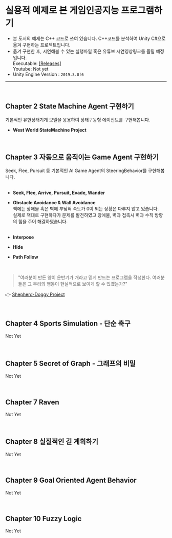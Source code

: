# 실용적 예제로 본 게임인공지능 프로그램하기

- 본 도서의 예제는 C++ 코드로 쓰여 있습니다. C++코드를 분석하여 Unity C#으로 옮겨 구현하는 프로젝트입니다. <br>
- 옮겨 구현한 후, 시연해볼 수 있는 실행파일 혹은 유튜브 시연영상링크를 올릴 예정입니다. <br>
Executable: [[Releases]](https://github.com/wonAdam/Programming-Game-AI-by-Example/releases)<br>
Youtube: Not yet<br>
- Unity Engine Version : `2019.3.0f6` <br>

<hr>

<br>

## Chapter 2 State Machine Agent 구현하기
기본적인 유한상태기계 모델을 응용하여 상태구동형 에이전트를 구현해봅니다. 
- <strong>West World StateMachine Project</strong> <br>

<br>

## Chapter 3 자동으로 움직이는 Game Agent 구현하기
Seek, Flee, Pursuit 등 기본적인 AI Game Agent의 SteeringBehavior를 구현해봅니다. <br> <br>
- <strong>Seek, Flee, Arrive, Pursuit, Evade, Wander</strong> <br>

- <strong>Obstacle Avoidance & Wall Avoidance</strong> <br>
책에는 장애물 혹은 벽에 부딪혀 속도가 0이 되는 상황은 다루지 않고 있습니다. <br>
실제로 책대로 구현하다가 문제를 발견하였고 장애물, 벽과 접촉시 벽과 수직 방향의 힘을 주어 해결하였습니다. <br> <br>

- <strong>Interpose</strong> <br>

- <strong>Hide</strong> <br>

- <strong>Path Follow</strong> <br>

<br>

> "여러분이 만든 양이 운반기가 개라고 믿게 만드는 프로그램을 작성한다. 여러분들은 그 무리의 행동이 현실적으로 보이게 할 수 있겠는가?"

👉 [Shepherd-Doggy Project](https://github.com/wonAdam/Shepherd-Doggy)

<br>

## Chapter 4 Sports Simulation - 단순 축구
Not Yet

<br>

## Chapter 5 Secret of Graph - 그래프의 비밀
Not Yet


<br>

## Chapter 7 Raven
Not Yet

<br>

## Chapter 8 실질적인 길 계획하기
Not Yet

<br>

## Chapter 9 Goal Oriented Agent Behavior
Not Yet

<br>

## Chapter 10 Fuzzy Logic
Not Yet
